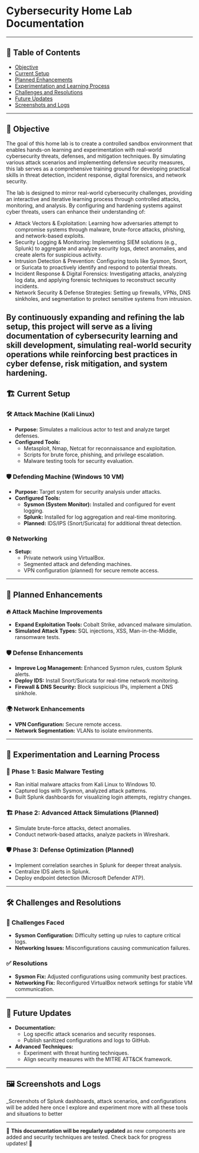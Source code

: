 # Cybersecurity Home Lab Documentation

---

## 📌 Table of Contents
- [Objective](#objective)
- [Current Setup](#current-setup)
- [Planned Enhancements](#planned-enhancements)
- [Experimentation and Learning Process](#experimentation-and-learning-process)
- [Challenges and Resolutions](#challenges-and-resolutions)
- [Future Updates](#future-updates)
- [Screenshots and Logs](#screenshots-and-logs)

---

## 🎯 Objective
The goal of this home lab is to create a controlled sandbox environment that enables hands-on learning and experimentation with real-world cybersecurity threats, defenses, and mitigation techniques. By simulating various attack scenarios and implementing defensive security measures, this lab serves as a comprehensive training ground for developing practical skills in threat detection, incident response, digital forensics, and network security.

The lab is designed to mirror real-world cybersecurity challenges, providing an interactive and iterative learning process through controlled attacks, monitoring, and analysis. By configuring and hardening systems against cyber threats, users can enhance their understanding of:

- Attack Vectors & Exploitation: Learning how adversaries attempt to compromise systems through malware, brute-force attacks, phishing, and network-based exploits.
- Security Logging & Monitoring: Implementing SIEM solutions (e.g., Splunk) to aggregate and analyze security logs, detect anomalies, and create alerts for suspicious activity.
- Intrusion Detection & Prevention: Configuring tools like Sysmon, Snort, or Suricata to proactively identify and respond to potential threats.
- Incident Response & Digital Forensics: Investigating attacks, analyzing log data, and applying forensic techniques to reconstruct security incidents.
- Network Security & Defense Strategies: Setting up firewalls, VPNs, DNS sinkholes, and segmentation to protect sensitive systems from intrusion.
  
By continuously expanding and refining the lab setup, this project will serve as a living documentation of cybersecurity learning and skill development, simulating real-world security operations while reinforcing best practices in cyber defense, risk mitigation, and system hardening.
---

## 🏗️ Current Setup

### 🛠️ Attack Machine (Kali Linux)
- **Purpose:** Simulates a malicious actor to test and analyze target defenses.
- **Configured Tools:**
  - Metasploit, Nmap, Netcat for reconnaissance and exploitation.
  - Scripts for brute force, phishing, and privilege escalation.
  - Malware testing tools for security evaluation.

### 🛡️ Defending Machine (Windows 10 VM)
- **Purpose:** Target system for security analysis under attacks.
- **Configured Tools:**
  - **Sysmon (System Monitor):** Installed and configured for event logging.
  - **Splunk:** Installed for log aggregation and real-time monitoring.
  - **Planned:** IDS/IPS (Snort/Suricata) for additional threat detection.

### 🌐 Networking
- **Setup:**
  - Private network using VirtualBox.
  - Segmented attack and defending machines.
  - VPN configuration (planned) for secure remote access.

---

## 🚀 Planned Enhancements

### 🔥 Attack Machine Improvements
- **Expand Exploitation Tools:** Cobalt Strike, advanced malware simulation.
- **Simulated Attack Types:** SQL injections, XSS, Man-in-the-Middle, ransomware tests.

### 🛡️ Defense Enhancements
- **Improve Log Management:** Enhanced Sysmon rules, custom Splunk alerts.
- **Deploy IDS:** Install Snort/Suricata for real-time network monitoring.
- **Firewall & DNS Security:** Block suspicious IPs, implement a DNS sinkhole.

### 🌍 Network Enhancements
- **VPN Configuration:** Secure remote access.
- **Network Segmentation:** VLANs to isolate environments.

---

## 🔬 Experimentation and Learning Process

### 📌 **Phase 1: Basic Malware Testing**
- Ran initial malware attacks from Kali Linux to Windows 10.
- Captured logs with Sysmon, analyzed attack patterns.
- Built Splunk dashboards for visualizing login attempts, registry changes.

### 🏗️ **Phase 2: Advanced Attack Simulations (Planned)**
- Simulate brute-force attacks, detect anomalies.
- Conduct network-based attacks, analyze packets in Wireshark.

### 🛡️ **Phase 3: Defense Optimization (Planned)**
- Implement correlation searches in Splunk for deeper threat analysis.
- Centralize IDS alerts in Splunk.
- Deploy endpoint detection (Microsoft Defender ATP).

---

## 🛠️ Challenges and Resolutions

### 🚧 Challenges Faced
- **Sysmon Configuration:** Difficulty setting up rules to capture critical logs.
- **Networking Issues:** Misconfigurations causing communication failures.

### ✅ Resolutions
- **Sysmon Fix:** Adjusted configurations using community best practices.
- **Networking Fix:** Reconfigured VirtualBox network settings for stable VM communication.

---

## 📌 Future Updates
- **Documentation:**
  - Log specific attack scenarios and security responses.
  - Publish sanitized configurations and logs to GitHub.
- **Advanced Techniques:**
  - Experiment with threat hunting techniques.
  - Align security measures with the MITRE ATT&CK framework.

---

## 🖼️ Screenshots and Logs
_Screenshots of Splunk dashboards, attack scenarios, and configurations will be added here once I explore and experiment more with all these tools and situations to better

---

🔄 **This documentation will be regularly updated** as new components are added and security techniques are tested. Check back for progress updates! 🚀

